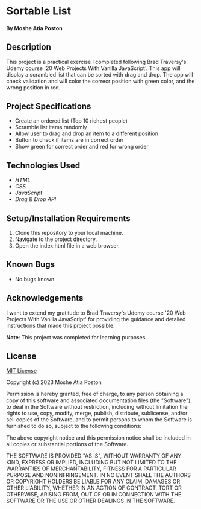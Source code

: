 # Sortable List

#### By **Moshe Atia Poston**

## Description

This project is a practical exercise I completed following Brad Traversy's Udemy course '20 Web Projects With Vanilla JavaScript'. This app will display a scrambled list that can be sorted with drag and drop. The app will check validation and will color the correcr position with green color, and the wrong position in red.


## Project Specifications

- Create an ordered list (Top 10 richest people)
- Scramble list items randomly
- Allow user to drag and drop an item to a different position
- Button to check if items are in correct order
- Show green for correct order and red for wrong order


## Technologies Used

* _HTML_
* _CSS_
* _JavaScript_
* _Drag & Drop API_


## Setup/Installation Requirements

1. Clone this repository to your local machine.
2. Navigate to the project directory.
3. Open the index.html file in a web browser.

## Known Bugs

* No bugs known

## Acknowledgements

I want to extend my gratitude to Brad Traversy's Udemy course '20 Web Projects With Vanilla JavaScript' for providing the guidance and detailed instructions that made this project possible.

**Note**: This project was completed for learning purposes.

## License

[MIT License](https://choosealicense.com/licenses/mit/)

Copyright (c) 2023 Moshe Atia Poston

Permission is hereby granted, free of charge, to any person obtaining a copy
of this software and associated documentation files (the "Software"), to deal
in the Software without restriction, including without limitation the rights
to use, copy, modify, merge, publish, distribute, sublicense, and/or sell
copies of the Software, and to permit persons to whom the Software is
furnished to do so, subject to the following conditions:

The above copyright notice and this permission notice shall be included in all
copies or substantial portions of the Software.

THE SOFTWARE IS PROVIDED "AS IS", WITHOUT WARRANTY OF ANY KIND, EXPRESS OR
IMPLIED, INCLUDING BUT NOT LIMITED TO THE WARRANTIES OF MERCHANTABILITY,
FITNESS FOR A PARTICULAR PURPOSE AND NONINFRINGEMENT. IN NO EVENT SHALL THE
AUTHORS OR COPYRIGHT HOLDERS BE LIABLE FOR ANY CLAIM, DAMAGES OR OTHER
LIABILITY, WHETHER IN AN ACTION OF CONTRACT, TORT OR OTHERWISE, ARISING FROM,
OUT OF OR IN CONNECTION WITH THE SOFTWARE OR THE USE OR OTHER DEALINGS IN THE
SOFTWARE.